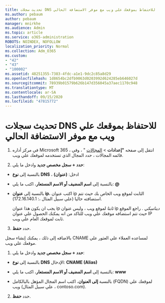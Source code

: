 ```yaml
---
title: تحديث سجلات DNS للاحتفاظ بموقعك علي ويب مع موفر الاستضافة الحالي
ms.author: pebaum
author: pebaum
manager: mnirkhe
ms.audience: Admin
ms.topic: article
ms.service: o365-administration
ROBOTS: NOINDEX, NOFOLLOW
localization_priority: Normal
ms.collection: Adm_O365
ms.custom:
- "42"
- "43"
- "100002"
ms.assetid: 48251355-7383-4fdc-a1e1-9dc2c85a8d29
ms.openlocfilehash: 1d8654bc2dfb9063d0203992d624285eb646027d
ms.sourcegitcommit: 78939b01579b626b147d356045a37aec1170c948
ms.translationtype: MT
ms.contentlocale: ar-SA
ms.lasthandoff: 09/15/2020
ms.locfileid: "47815772"
---
```

# <a name="update-dns-records-to-keep-your-website-with-your-current-hosting-provider"></a>تحديث سجلات DNS للاحتفاظ بموقعك علي ويب مع موفر الاستضافة الحالي

1. في مركز أداره Microsoft 365 ، انتقل إلى صفحه **"إعدادات**  >  [المجالات](https://admin.microsoft.com/Adminportal#/Domains) " ، وفي قائمه المجالات ، حدد المجال الذي تستخدمه لموقعك علي ويب.

2. **حدد + سجل مخصص جديد** وادخل ما يلي:

  - بالنسبة إلى **نوع DNS** ، ادخل: **(عنوان)**

  - بالنسبة إلى **اسم المضيف أو الاسم المستعار**، اكتب ما يلي: **@**

  - بالنسبة إلى **عنوان ip**، اكتب عنوان ip الثابت لموقع ويب الخاص بك حيث تتم استضافته حاليا (علي سبيل المثال ،: 172.16.140.1).

    يجب ان يكون هذا عنوان ip  *ثابتا*  لموقع ويب ، وليس عنوان ip  *ديناميكي*  . راجع الموقع حيث تتم استضافه موقعك علي ويب للتاكد من انه يمكنك الحصول علي عنوان IP ثابت لموقعك العام علي ويب.

3. حدد **حفظ**.

بالاضافه إلى ذلك ، يمكنك إنشاء سجل CNAME لمساعده العملاء علي العثور علي موقعك علي ويب.
  
1. **حدد + سجل مخصص جديد** وادخل ما يلي:

  - بالنسبة إلى **نوع DNS** الإدخال: **CNAME (Alias)**

  - بالنسبة إلى **اسم المضيف أو الاسم المستعار**، اكتب ما يلي: **www**

  - بالنسبة **إلى العنوان**، اكتب اسم المجال المؤهل بالبالكامل (FQDN) لموقعك علي ويب (علي سبيل المثال ، contoso.com).

2. حدد **حفظ**.
